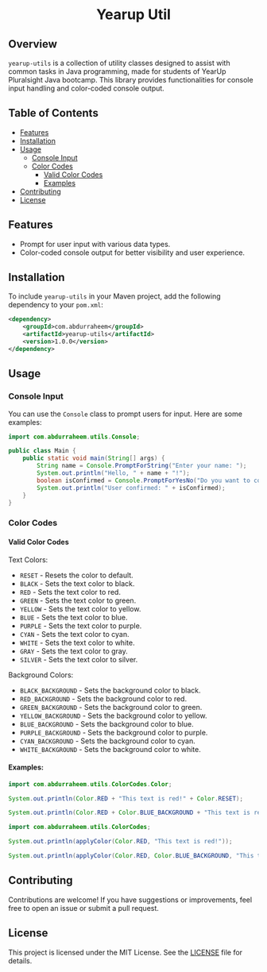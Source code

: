 <h1 align="center">Yearup Util</h1>

## Overview
`yearup-utils` is a collection of utility classes designed to assist with common tasks in Java programming, made for students of YearUp Pluralsight Java bootcamp. This library provides functionalities for console input handling and color-coded console output.

## Table of Contents
- [Features](#features)
- [Installation](#installation)
- [Usage](#usage)
  - [Console Input](#console-input)
  - [Color Codes](#color-codes)
    - [Valid Color Codes](#valid-color-codes)
    - [Examples](#examples)
- [Contributing](#contributing)
- [License](#license)

## Features
- Prompt for user input with various data types.
- Color-coded console output for better visibility and user experience.

## Installation
To include `yearup-utils` in your Maven project, add the following dependency to your `pom.xml`:


```xml
<dependency>
    <groupId>com.abdurraheem</groupId>
    <artifactId>yearup-utils</artifactId>
    <version>1.0.0</version>
</dependency>
```

## Usage

### Console Input
You can use the `Console` class to prompt users for input. Here are some examples:

```java
import com.abdurraheem.utils.Console;

public class Main {
    public static void main(String[] args) {
        String name = Console.PromptForString("Enter your name: ");
        System.out.println("Hello, " + name + "!");
        boolean isConfirmed = Console.PromptForYesNo("Do you want to continue?");
        System.out.println("User confirmed: " + isConfirmed);
    }
}
```

### Color Codes

#### Valid Color Codes

Text Colors:
- `RESET` - Resets the color to default.
- `BLACK` - Sets the text color to black.
- `RED` - Sets the text color to red.
- `GREEN` - Sets the text color to green.
- `YELLOW` - Sets the text color to yellow.
- `BLUE` - Sets the text color to blue.
- `PURPLE` - Sets the text color to purple.
- `CYAN` - Sets the text color to cyan.
- `WHITE` - Sets the text color to white.
- `GRAY` - Sets the text color to gray.
- `SILVER` - Sets the text color to silver.

Background Colors:
- `BLACK_BACKGROUND` - Sets the background color to black.
- `RED_BACKGROUND` - Sets the background color to red.
- `GREEN_BACKGROUND` - Sets the background color to green.
- `YELLOW_BACKGROUND` - Sets the background color to yellow.
- `BLUE_BACKGROUND` - Sets the background color to blue.
- `PURPLE_BACKGROUND` - Sets the background color to purple.
- `CYAN_BACKGROUND` - Sets the background color to cyan.
- `WHITE_BACKGROUND` - Sets the background color to white.

#### Examples:


```java
import com.abdurraheem.utils.ColorCodes.Color;

System.out.println(Color.RED + "This text is red!" + Color.RESET);
```

```java
System.out.println(Color.RED + Color.BLUE_BACKGROUND + "This text is red on BLUE!" + Color.RESET);
```

```java
import com.abdurraheem.utils.ColorCodes;

System.out.println(applyColor(Color.RED, "This text is red!"));
```

```java
System.out.println(applyColor(Color.RED, Color.BLUE_BACKGROUND, "This text is red on BLUE!"));
```



## Contributing
Contributions are welcome! If you have suggestions or improvements, feel free to open an issue or submit a pull request.

## License
This project is licensed under the MIT License. See the [LICENSE](LICENSE) file for details.